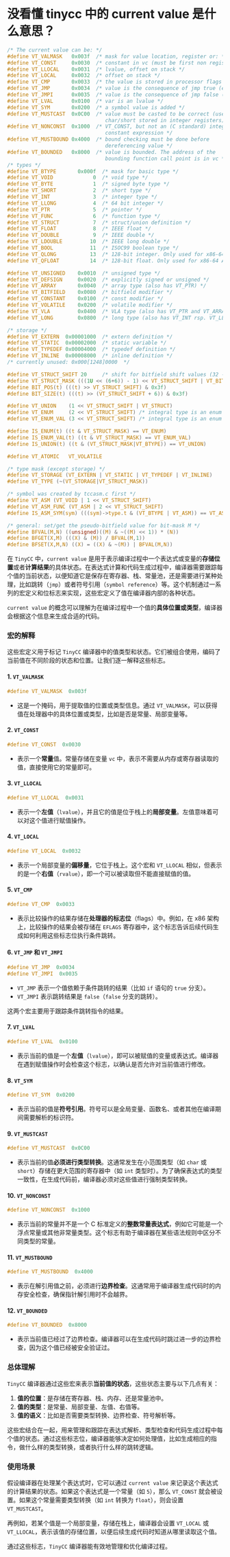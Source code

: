 # 没看懂 tinycc 中的  current value 是什么意思？



```c
/* The current value can be: */
#define VT_VALMASK   0x003f  /* mask for value location, register or: */
#define VT_CONST     0x0030  /* constant in vc (must be first non register value) */
#define VT_LLOCAL    0x0031  /* lvalue, offset on stack */
#define VT_LOCAL     0x0032  /* offset on stack */
#define VT_CMP       0x0033  /* the value is stored in processor flags (in vc) */
#define VT_JMP       0x0034  /* value is the consequence of jmp true (even) */
#define VT_JMPI      0x0035  /* value is the consequence of jmp false (odd) */
#define VT_LVAL      0x0100  /* var is an lvalue */
#define VT_SYM       0x0200  /* a symbol value is added */
#define VT_MUSTCAST  0x0C00  /* value must be casted to be correct (used for
                                char/short stored in integer registers) */
#define VT_NONCONST  0x1000  /* VT_CONST, but not an (C standard) integer
                                constant expression */
#define VT_MUSTBOUND 0x4000  /* bound checking must be done before
                                dereferencing value */
#define VT_BOUNDED   0x8000  /* value is bounded. The address of the
                                bounding function call point is in vc */
/* types */
#define VT_BTYPE       0x000f  /* mask for basic type */
#define VT_VOID             0  /* void type */
#define VT_BYTE             1  /* signed byte type */
#define VT_SHORT            2  /* short type */
#define VT_INT              3  /* integer type */
#define VT_LLONG            4  /* 64 bit integer */
#define VT_PTR              5  /* pointer */
#define VT_FUNC             6  /* function type */
#define VT_STRUCT           7  /* struct/union definition */
#define VT_FLOAT            8  /* IEEE float */
#define VT_DOUBLE           9  /* IEEE double */
#define VT_LDOUBLE         10  /* IEEE long double */
#define VT_BOOL            11  /* ISOC99 boolean type */
#define VT_QLONG           13  /* 128-bit integer. Only used for x86-64 ABI */
#define VT_QFLOAT          14  /* 128-bit float. Only used for x86-64 ABI */

#define VT_UNSIGNED    0x0010  /* unsigned type */
#define VT_DEFSIGN     0x0020  /* explicitly signed or unsigned */
#define VT_ARRAY       0x0040  /* array type (also has VT_PTR) */
#define VT_BITFIELD    0x0080  /* bitfield modifier */
#define VT_CONSTANT    0x0100  /* const modifier */
#define VT_VOLATILE    0x0200  /* volatile modifier */
#define VT_VLA         0x0400  /* VLA type (also has VT_PTR and VT_ARRAY) */
#define VT_LONG        0x0800  /* long type (also has VT_INT rsp. VT_LLONG) */

/* storage */
#define VT_EXTERN  0x00001000  /* extern definition */
#define VT_STATIC  0x00002000  /* static variable */
#define VT_TYPEDEF 0x00004000  /* typedef definition */
#define VT_INLINE  0x00008000  /* inline definition */
/* currently unused: 0x000[1248]0000  */

#define VT_STRUCT_SHIFT 20     /* shift for bitfield shift values (32 - 2*6) */
#define VT_STRUCT_MASK (((1U << (6+6)) - 1) << VT_STRUCT_SHIFT | VT_BITFIELD)
#define BIT_POS(t) (((t) >> VT_STRUCT_SHIFT) & 0x3f)
#define BIT_SIZE(t) (((t) >> (VT_STRUCT_SHIFT + 6)) & 0x3f)

#define VT_UNION    (1 << VT_STRUCT_SHIFT | VT_STRUCT)
#define VT_ENUM     (2 << VT_STRUCT_SHIFT) /* integral type is an enum really */
#define VT_ENUM_VAL (3 << VT_STRUCT_SHIFT) /* integral type is an enum constant really */

#define IS_ENUM(t) ((t & VT_STRUCT_MASK) == VT_ENUM)
#define IS_ENUM_VAL(t) ((t & VT_STRUCT_MASK) == VT_ENUM_VAL)
#define IS_UNION(t) ((t & (VT_STRUCT_MASK|VT_BTYPE)) == VT_UNION)

#define VT_ATOMIC   VT_VOLATILE

/* type mask (except storage) */
#define VT_STORAGE (VT_EXTERN | VT_STATIC | VT_TYPEDEF | VT_INLINE)
#define VT_TYPE (~(VT_STORAGE|VT_STRUCT_MASK))

/* symbol was created by tccasm.c first */
#define VT_ASM (VT_VOID | 1 << VT_STRUCT_SHIFT)
#define VT_ASM_FUNC (VT_ASM | 2 << VT_STRUCT_SHIFT)
#define IS_ASM_SYM(sym) (((sym)->type.t & (VT_BTYPE | VT_ASM)) == VT_ASM)

/* general: set/get the pseudo-bitfield value for bit-mask M */
#define BFVAL(M,N) ((unsigned)((M) & ~((M) << 1)) * (N))
#define BFGET(X,M) (((X) & (M)) / BFVAL(M,1))
#define BFSET(X,M,N) ((X) = ((X) & ~(M)) | BFVAL(M,N))
```




在 `TinyCC` 中，`current value` 是用于表示编译过程中一个表达式或变量的**存储位置**或者**计算结果**的具体状态。在表达式计算和代码生成过程中，编译器需要跟踪每个值的当前状态，以便知道它是保存在寄存器、栈、常量池，还是需要进行某种处理，比如跳转（`jmp`）或者符号引用（`symbol reference`）等。这个机制通过一系列的宏定义和位标志来实现，这些宏定义了值在编译器内部的各种状态。

`current value` 的概念可以理解为在编译过程中一个值的**具体位置或类型**，编译器会根据这个信息来生成合适的代码。

### 宏的解释

这些宏定义用于标记 `TinyCC` 编译器中的值类型和状态。它们被组合使用，编码了当前值在不同阶段的状态和位置。让我们逐一解释这些标志。

#### 1. `VT_VALMASK`
```c
#define VT_VALMASK  0x003f
```
- 这是一个掩码，用于提取值的位置或类型信息。通过 `VT_VALMASK`，可以获得值在处理器中的具体位置或类型，比如是否是常量、局部变量等。

#### 2. `VT_CONST`
```c
#define VT_CONST  0x0030
```
- 表示一个**常量**值。常量存储在变量 `vc` 中，表示不需要从内存或寄存器读取的值，直接使用它的常量即可。

#### 3. `VT_LLOCAL`
```c
#define VT_LLOCAL  0x0031
```
- 表示一个**左值**（`lvalue`），并且它的值是位于栈上的**局部变量**。左值意味着可以对这个值进行赋值操作。

#### 4. `VT_LOCAL`
```c
#define VT_LOCAL  0x0032
```
- 表示一个局部变量的**偏移量**，它位于栈上。这个宏和 `VT_LLOCAL` 相似，但表示的是一个**右值**（`rvalue`），即一个可以被读取但不能直接赋值的值。

#### 5. `VT_CMP`
```c
#define VT_CMP  0x0033
```
- 表示比较操作的结果存储在**处理器的标志位**（flags）中。例如，在 x86 架构上，比较操作的结果会被存储在 `EFLAGS` 寄存器中，这个标志告诉后续代码生成如何利用这些标志位执行条件跳转。

#### 6. `VT_JMP` 和 `VT_JMPI`
```c
#define VT_JMP  0x0034
#define VT_JMPI  0x0035
```
- `VT_JMP` 表示一个值依赖于条件跳转的结果（比如 `if` 语句的 `true` 分支）。
- `VT_JMPI` 表示跳转结果是 `false`（`false` 分支的跳转）。

这两个宏主要用于跟踪条件跳转指令的结果。

#### 7. `VT_LVAL`
```c
#define VT_LVAL  0x0100
```
- 表示当前的值是一个**左值**（`lvalue`），即可以被赋值的变量或表达式。编译器在遇到赋值操作时会检查这个标志，以确认是否允许对当前值进行修改。

#### 8. `VT_SYM`
```c
#define VT_SYM  0x0200
```
- 表示当前的值是**符号引用**。符号可以是全局变量、函数名、或者其他在编译期间需要解析的标识符。

#### 9. `VT_MUSTCAST`
```c
#define VT_MUSTCAST  0x0C00
```
- 表示当前的值**必须进行类型转换**。这通常发生在小范围类型（如 `char` 或 `short`）存储在更大范围的寄存器中（如 `int` 类型时）。为了确保表达式的类型一致性，在生成代码前，编译器必须对这些值进行强制类型转换。

#### 10. `VT_NONCONST`
```c
#define VT_NONCONST  0x1000
```
- 表示当前的常量并不是一个 C 标准定义的**整数常量表达式**，例如它可能是一个浮点常量或其他非常量类型。这个标志有助于编译器在某些语法规则中区分不同类型的常量。

#### 11. `VT_MUSTBOUND`
```c
#define VT_MUSTBOUND  0x4000
```
- 表示在解引用值之前，必须进行**边界检查**。这通常用于编译器生成代码时的内存安全检查，确保指针解引用时不会越界。

#### 12. `VT_BOUNDED`
```c
#define VT_BOUNDED  0x8000
```
- 表示当前值已经过了边界检查。编译器可以在生成代码时跳过进一步的边界检查，因为这个值已经被安全验证过。

### 总体理解

`TinyCC` 编译器通过这些宏来表示**当前值的状态**，这些状态主要与以下几点有关：

1. **值的位置**：是存储在寄存器、栈、内存、还是常量池中。
2. **值的类型**：是常量、局部变量、左值、右值等。
3. **值的语义**：比如是否需要类型转换、边界检查、符号解析等。

这些宏结合在一起，用来管理和跟踪在表达式解析、类型检查和代码生成过程中每个值的状态。通过这些标志位，编译器能够决定如何处理值，比如生成相应的指令，做什么样的类型转换，或者执行什么样的跳转逻辑。

### 使用场景

假设编译器在处理某个表达式时，它可以通过 `current value` 来记录这个表达式的计算结果的状态。如果这个表达式是一个常量（如 `5`），那么 `VT_CONST` 就会被设置。如果这个常量需要类型转换（如 `int` 转换为 `float`），则会设置 `VT_MUSTCAST`。

再例如，若某个值是一个局部变量，存储在栈上，编译器会设置 `VT_LOCAL` 或 `VT_LLOCAL`，表示该值的存储位置，以便后续生成代码时知道从哪里读取这个值。

通过这些标志，`TinyCC` 编译器能有效地管理和优化编译过程。


